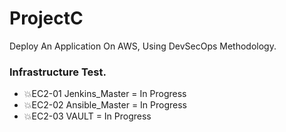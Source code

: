 # ProjectC
Deploy An Application On AWS, Using DevSecOps Methodology.


### Infrastructure Test.

- 💥EC2-01 Jenkins_Master = In Progress 
- 💥EC2-02 Ansible_Master = In Progress 
- 💥EC2-03 VAULT = In Progress 
